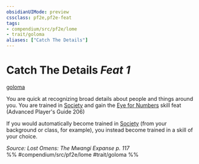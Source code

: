```yaml
---
obsidianUIMode: preview
cssclass: pf2e,pf2e-feat
tags:
- compendium/src/pf2e/lome
- trait/goloma
aliases: ["Catch The Details"]
---
```

# Catch The Details  *Feat 1*  
[goloma](../../Rules/traits/goloma-lome.md)  


You are quick at recognizing broad details about people and things around you. You are trained in [Society](../skills.md#Society) and gain the [Eye for Numbers](eye-for-numbers-apg.md) skill feat (Advanced Player's Guide 206)

If you would automatically become trained in [Society](../skills.md#Society) (from your background or class, for example), you instead become trained in a skill of your choice.

*Source: Lost Omens: The Mwangi Expanse p. 117*  
%% #compendium/src/pf2e/lome #trait/goloma %%